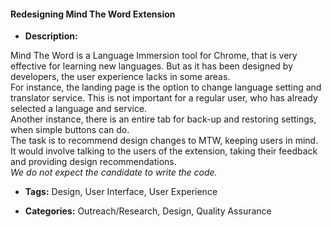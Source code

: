 #### Redesigning Mind The Word Extension


- **Description:**

Mind The Word is a Language Immersion tool for Chrome, that is very effective for learning new languages. But as it has been designed by developers, the user experience lacks in some areas. <br>
For instance, the landing page is the option to change language setting and translator service.
This is not important for a regular user, who has already selected a language and service.<br>
Another instance, there is an entire tab for back-up and restoring settings, when simple buttons can do.<br>
The task is to recommend design changes to MTW, keeping users in mind.
It would involve talking to the users of the extension, taking their feedback and providing design recommendations.<br>
*We do not expect the candidate to write the code.*

- **Tags:** Design, User Interface, User Experience

- **Categories:** Outreach/Research, Design, Quality Assurance